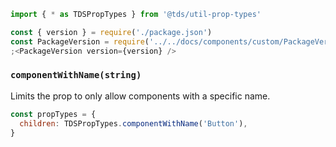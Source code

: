 ```js static
import { * as TDSPropTypes } from '@tds/util-prop-types'
```

```jsx noeditor
const { version } = require('./package.json')
const PackageVersion = require('../../docs/components/custom/PackageVersion/PackageVersion').default
;<PackageVersion version={version} />
```

### `componentWithName(string)`

Limits the prop to only allow components with a specific name.

```jsx noeditor static
const propTypes = {
  children: TDSPropTypes.componentWithName('Button'),
}
```
